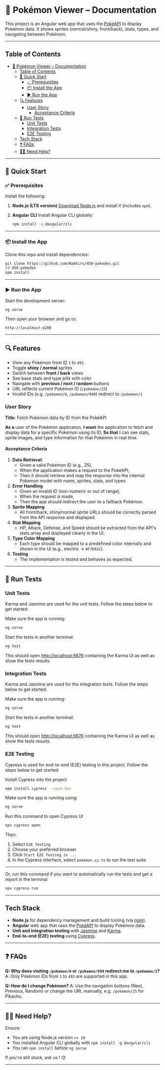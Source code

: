 # 📘 Pokémon Viewer – Documentation

This project is an Angular web app that uses the [PokéAPI](https://pokeapi.co/docs/v2) to display Pokémon data.
It shows sprites (normal/shiny, front/back), stats, types, and navigating between Pokémon.

---

## Table of Contents

- [📘 Pokémon Viewer – Documentation](#-pokémon-viewer--documentation)
  - [Table of Contents](#table-of-contents)
  - [🚀 Quick Start](#-quick-start)
    - [✅ Prerequisites](#-prerequisites)
    - [📦 Install the App](#-install-the-app)
    - [▶️ Run the App](#️-run-the-app)
  - [🔍 Features](#-features)
    - [User Story](#user-story)
      - [Acceptance Criteria](#acceptance-criteria)
  - [🧪 Run Tests](#-run-tests)
    - [Unit Tests](#unit-tests)
    - [Integration Tests](#integration-tests)
    - [E2E Testing](#e2e-testing)
  - [Tech Stack](#tech-stack)
  - [❓ FAQs](#-faqs)
  - [🧑‍💻 Need Help?](#-need-help)

---

## 🚀 Quick Start

### ✅ Prerequisites

Install the following:

1. **Node.js (LTS version)**
   [Download Node.js](https://nodejs.org/) and install it (includes `npm`).

2. **Angular CLI**
   Install Angular CLI globally:

   ```bash
   npm install -g @angular/cli
   ```

---

### 📦 Install the App

Clone this repo and install dependencies:

```bash
git clone https://github.com/Nakhiru/450-pokedex.git
cd 450-pokedex
npm install
```

---

### ▶️ Run the App

Start the development server:

```bash
ng serve
```

Then open your browser and go to:

```
http://localhost:4200
```

---

## 🔍 Features

- View any Pokémon from ID `1` to `493`
- Toggle **shiny / normal** sprites
- Switch between **front / back** views
- See base stats and type pills with color
- Navigate with **previous / next / random** buttons
- URL reflects current Pokémon ID (`/pokemon/25`)
- Invalid IDs (e.g. `/pokemon/0`, `/pokemon/999`) redirect to `/pokemon/1`

### User Story

**Title**: Fetch Pokemon data by ID from the PokéAPI

**As a** user of the Pokémon application,
**I want** the application to fetch and display data for a specific Pokémon using its ID,
**So that** I can see stats, sprite images, and type information for that Pokémon in real time.

#### Acceptance Criteria

1. **Data Retrieval**:
   - Given a valid Pokémon ID (e.g., 25),
   - When the application makes a request to the PokéAPI,
   - Then it should retrieve and map the response into the internal Pokemon model with name, sprites, stats, and types.
2. **Error Handling**
   - Given an invalid ID (non-numeric or out of range),
   - When the request is made,
   - Then the app should redirect the user to a fallback Pokémon.
3. **Sprite Mapping**
   - All front/back, shiny/normal sprite URLs should be correctly parsed from the API response and displayed.
4. **Stat Mapping**
   - HP, Attack, Defense, and Speed should be extracted from the API's stats array and displayed clearly in the UI.
5. **Type Color Mapping**
   - Each type should be mapped to a predefined color internally and shown in the UI (e.g., electric → `#F7D02C`).
6. **Testing**
   - The implementation is tested and behaves as expected.

---

## 🧪 Run Tests

### Unit Tests

Karma and Jasmine are used for the unit tests. Follow the steps below to get started:

Make sure the app is running:

```bash
ng serve
```

Start the tests in another terminal:

```bash
ng test
```

This should open [http://localhost:9876](http://localhost:9876) containing the Karma UI as well as show the tests results.

### Integration Tests

Karma and Jasmine are used for the integration tests. Follow the steps below to get started:

Make sure the app is running:

```bash
ng serve
```

Start the tests in another terminal:

```bash
ng test
```

This should open [http://localhost:9876](http://localhost:9876) containing the Karma UI as well as show the tests results.


### E2E Testing

Cypress is used for end-to-end (E2E) testing in this project. Follow the steps below to get started:

Install Cypress into the project

```bash
npm install cypress --save-dev
```

Make sure the app is running using:

```bash
ng serve
```

Run this command to open Cypress UI

```bash
npx cypress open
```

Then:

1. Select `E2E Testing`
2. Choose your preferred browser
3. Click `Start E2E Testing in ...`
4. In the Cypress interface, select `pokemon.cy.ts` to run the test suite

---

Or, run this command if you want to automatically run the tests and get a report in the terminal

```bash
npx cypress run
```

---

## Tech Stack

- **Node.js** for dependency management and build tooling (via [npm](https://www.npmjs.com/)).
- **Angular** web app that uses the [PokéAPI](https://pokeapi.co/docs/v2) to display Pokémon data.
- **Unit and integration testing** with [Jasmine](https://jasmine.github.io/) and [Karma](https://karma-runner.github.io/latest/index.html).
- **End-to-end (E2E) testing** using [Cypress](https://www.cypress.io/).

---

## ❓ FAQs

**Q: Why does visiting `/pokemon/0` or `/pokemon/999` redirect me to `/pokemon/1`?**
A: Only Pokémon IDs from `1` to `493` are supported in this app.

**Q: How do I change Pokémon?**
A: Use the navigation buttons (Next, Previous, Random) or change the URL manually, e.g. `/pokemon/25` for Pikachu.

---

## 🧑‍💻 Need Help?

Ensure:

- You are using Node.js version `>= 18`
- You installed Angular CLI globally with `npm install -g @angular/cli`
- You ran `npm install` before `ng serve`

If you're still stuck, ask us ! 😊

---
